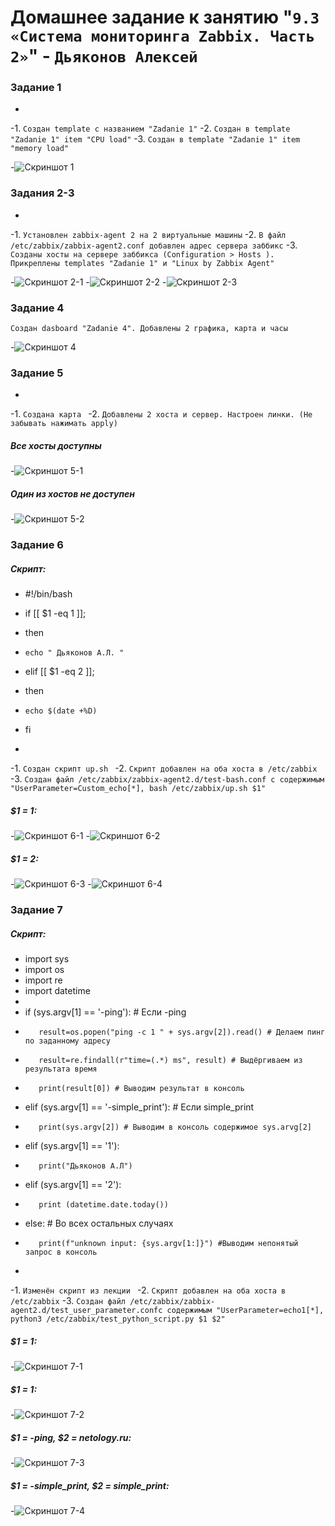 # Домашнее задание к занятию "`9.3 «Система мониторинга Zabbix. Часть 2»`" - `Дьяконов Алексей`


### Задание 1

-
-1. `Создан template с названием "Zadanie 1"`
-2. `Создан в template "Zadanie 1" item "CPU load"`
-3. `Создан в template "Zadanie 1" item "memory load"`

-![Скриншот 1](./img/1.jpg)


### Задания 2-3

-
-1. `Установлен zabbix-agent 2 на 2 виртуальные машины`
-2. `В файл  /etc/zabbix/zabbix-agent2.conf добавлен адрес сервера заббикс`
-3. `Созданы хосты на сервере заббикса (Configuration > Hosts ). Прикреплены templates "Zadanie 1" и "Linux by Zabbix Agent"`

-![Скриншот 2-1](./img/2-3-1.jpg)
-![Скриншот 2-2](./img/2-3-2.jpg)
-![Скриншот 2-3](./img/2-3-3.jpg)

### Задание 4

`Создан dasboard "Zadanie 4". Добавлены 2 графика, карта и часы`

-![Скриншот 4](./img/4.jpg)

### Задание 5

-
-1. `Создана карта `
-2. `Добавлены 2 хоста и сервер. Настроен линки. (Не забывать нажимать apply)`

##### Все хосты доступны

-![Скриншот 5-1](./img/5-1.jpg)


##### Один из хостов не доступен

-![Скриншот 5-2](./img/2-3-2.jpg)

### Задание 6

##### Скрипт:

- #!/bin/bash
- if [[ $1 -eq 1 ]];
-  then
-     echo " Дьяконов А.Л. "
- elif [[ $1 -eq 2 ]]; 
-  then
-     echo $(date +%D)
- fi

-
-1. `Создан скрипт up.sh `
-2. `Скрипт добавлен на оба хоста в /etc/zabbix`
-3. `Создан файл /etc/zabbix/zabbix-agent2.d/test-bash.conf с содержимым "UserParameter=Custom_echo[*], bash /etc/zabbix/up.sh $1" `

#####  $1 = 1:

-![Скриншот 6-1](./img/6-1.jpg)
-![Скриншот 6-2](./img/6-2.jpg)

#####  $1 = 2:

-![Скриншот 6-3](./img/6-3.jpg)
-![Скриншот 6-4](./img/6-4.jpg)


### Задание 7

##### Скрипт:

- import sys
- import os
- import re
- import datetime
-
- if (sys.argv[1] == '-ping'): # Если -ping
-        result=os.popen("ping -c 1 " + sys.argv[2]).read() # Делаем пинг по заданному адресу
-        result=re.findall(r"time=(.*) ms", result) # Выдёргиваем из результата время
-        print(result[0]) # Выводим результат в консоль
- elif (sys.argv[1] == '-simple_print'): # Если simple_print
-        print(sys.argv[2]) # Выводим в консоль содержимое sys.arvg[2]
- elif (sys.argv[1] == '1'):
-        print("Дьяконов А.Л") 
- elif (sys.argv[1] == '2'):
-        print (datetime.date.today())
- else: # Во всех остальных случаях
-        print(f"unknown input: {sys.argv[1:]}") #Выводим непонятый запрос в консоль 

-
-1. `Изменён скрипт из лекции `
-2. `Скрипт добавлен на оба хоста в /etc/zabbix`
-3. `Создан файл /etc/zabbix/zabbix-agent2.d/test_user_parameter.confс содержимым "UserParameter=echo1[*], python3 /etc/zabbix/test_python_script.py $1 $2" `

#####  $1 = 1:

-![Скриншот 7-1](./img/7-2.jpg)

#####  $1 = 1:

-![Скриншот 7-2](./img/7-1.jpg)

#####  $1 = -ping, $2 = netology.ru:

-![Скриншот 7-3](./img/7-3.jpg)

#####  $1 = -simple_print, $2 = simple_print:

-![Скриншот 7-4](./img/7-4.jpg)










